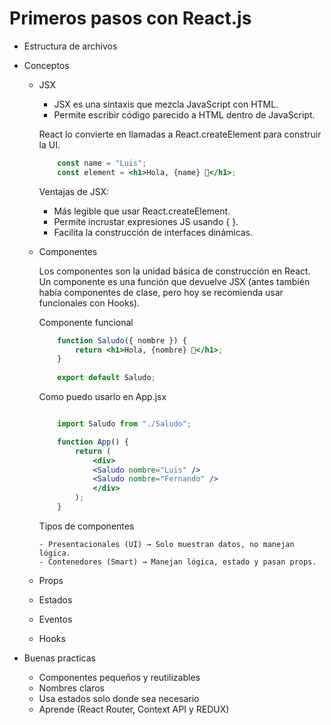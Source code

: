 
# Primeros pasos con React.js

 - Estructura de archivos
 - Conceptos
    - JSX
        - JSX es una sintaxis que mezcla JavaScript con HTML.
        - Permite escribir código parecido a HTML dentro de JavaScript.

        React lo convierte en llamadas a React.createElement para construir la UI.

        ```jsx
            const name = "Luis";
            const element = <h1>Hola, {name} 👋</h1>;
        ```

        Ventajas de JSX:

        - Más legible que usar React.createElement.
        - Permite incrustar expresiones JS usando { }.
        - Facilita la construcción de interfaces dinámicas.

    - Componentes

        Los componentes son la unidad básica de construcción en React.
        Un componente es una función que devuelve JSX (antes también había componentes de clase, pero hoy se recomienda usar funcionales con Hooks).

        Componente funcional
        ```jsx
            function Saludo({ nombre }) {
                return <h1>Hola, {nombre} 👋</h1>;
            }
            
            export default Saludo;
        ```

        Como puedo usarlo en App.jsx
        ```jsx

            import Saludo from "./Saludo";

            function App() {
                return (
                    <div>
                    <Saludo nombre="Luis" />
                    <Saludo nombre="Fernando" />
                    </div>
                );
            }

        ```

        Tipos de componentes

          - Presentacionales (UI) → Solo muestran datos, no manejan lógica.
          - Contenedores (Smart) → Manejan lógica, estado y pasan props.
    
    - Props
    - Estados
    - Eventos
    - Hooks

 - Buenas practicas
    - Componentes pequeños y reutilizables
    - Nombres claros
    - Usa estados solo donde sea necesario
    - Aprende (React Router, Context API y REDUX)


